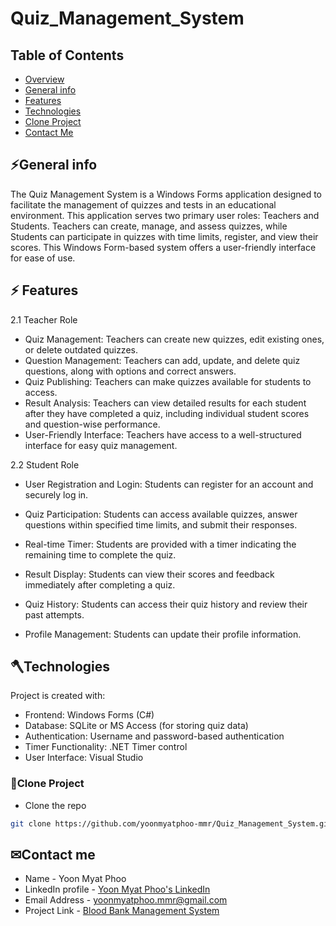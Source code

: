 # Quiz_Management_System
	
## Table of Contents
* [Overview](#overview)
* [General info](#general-info)
* [Features](#feature)
* [Technologies](#technologies)
* [Clone Project](#clone-project)
* [Contact Me](#contact)


<a name="general-info"></a>
## ⚡General info
The Quiz Management System is a Windows Forms application designed to facilitate the management of quizzes and tests in an educational environment. This application serves two primary user roles: Teachers and Students. Teachers can create, manage, and assess quizzes, while Students can participate in quizzes with time limits, register, and view their scores.
This Windows Form-based system offers a user-friendly interface for ease of use.

<a name="feature"></a>
## ⚡ Features

2.1 Teacher Role

* Quiz Management: Teachers can create new quizzes, edit existing ones, or delete outdated quizzes.
* Question Management: Teachers can add, update, and delete quiz questions, along with options and correct answers.
* Quiz Publishing: Teachers can make quizzes available for students to access.
* Result Analysis: Teachers can view detailed results for each student after they have completed a quiz, including individual student scores and question-wise performance.
* User-Friendly Interface: Teachers have access to a well-structured interface for easy quiz management.

2.2 Student Role

* User Registration and Login: Students can register for an account and securely log in.
* Quiz Participation: Students can access available quizzes, answer questions within specified time limits, and submit their responses.
* Real-time Timer: Students are provided with a timer indicating the remaining time to complete the quiz.
* Result Display: Students can view their scores and feedback immediately after completing a quiz.
* Quiz History: Students can access their quiz history and review their past attempts.
* Profile Management: Students can update their profile information.

   <a name="technologies"></a>
## 🪓Technologies
Project is created with:
* Frontend: Windows Forms (C#)
* Database: SQLite or MS Access (for storing quiz data)
* Authentication: Username and password-based authentication
* Timer Functionality: .NET Timer control
* User Interface: Visual Studio

 <a name="clone-project"></a>
### 🥡Clone Project
* Clone the repo
```sh
git clone https://github.com/yoonmyatphoo-mmr/Quiz_Management_System.git
```

 <a name="contact"></a>
 ## ✉Contact me
   * Name - Yoon Myat Phoo 
   * LinkedIn profile - [Yoon Myat Phoo's LinkedIn](https://www.linkedin.com/in/yoon-myat-phoo-9b32531b7/)
   * Email Address - yoonmyatphoo.mmr@gmail.com
   * Project Link - [Blood Bank Management System](https://github.com/yoonmyatphoo-mmr/Blood_Bank_Management_System)
    
